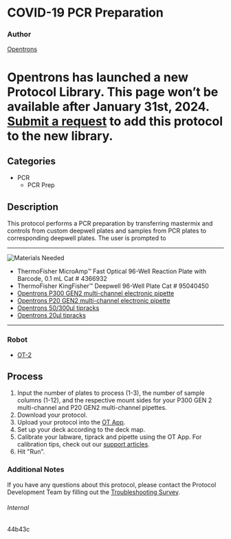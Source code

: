 # COVID-19 PCR Preparation

### Author
[Opentrons](https://opentrons.com/)


# Opentrons has launched a new Protocol Library. This page won’t be available after January 31st, 2024. [Submit a request](https://docs.google.com/forms/d/e/1FAIpQLSdYYp9QCKow4nn0KlCVsMS3HX0eJ0N9O7-erajKvcpT0lWbSg/viewform) to add this protocol to the new library.

## Categories
* PCR
	* PCR Prep

## Description
This protocol performs a PCR preparation by transferring mastermix and controls from custom deepwell plates and samples from PCR plates to corresponding deepwell plates. The user is prompted to

---
![Materials Needed](https://s3.amazonaws.com/opentrons-protocol-library-website/custom-README-images/001-General+Headings/materials.png)

* ThermoFisher MicroAmp™ Fast Optical 96-Well Reaction Plate with Barcode, 0.1 mL Cat # 4366932
* ThermoFisher KingFisher™ Deepwell 96-Well Plate Cat # 95040450
* [Opentrons P300 GEN2 multi-channel electronic pipette](https://shop.opentrons.com/collections/ot-2-pipettes/products/8-channel-electronic-pipette)
* [Opentrons P20 GEN2 multi-channel electronic pipette](https://shop.opentrons.com/collections/ot-2-pipettes/products/8-channel-electronic-pipette)
* [Opentrons 50/300µl tipracks](https://shop.opentrons.com/collections/opentrons-tips/products/opentrons-300ul-tips)
* [Opentrons 20µl tipracks](https://shop.opentrons.com/collections/opentrons-tips/products/opentrons-10ul-tips)

---

### Robot
* [OT-2](https://opentrons.com/ot-2)

## Process
1. Input the number of plates to process (1-3), the number of sample columns (1-12), and the respective mount sides for your P300 GEN 2 multi-channel and P20 GEN2 multi-channel pipettes.
2. Download your protocol.
3. Upload your protocol into the [OT App](https://opentrons.com/ot-app).
4. Set up your deck according to the deck map.
5. Calibrate your labware, tiprack and pipette using the OT App. For calibration tips, check out our [support articles](https://support.opentrons.com/en/collections/1559720-guide-for-getting-started-with-the-ot-2).
6. Hit "Run".

### Additional Notes
If you have any questions about this protocol, please contact the Protocol Development Team by filling out the [Troubleshooting Survey](https://protocol-troubleshooting.paperform.co/).

###### Internal
44b43c
